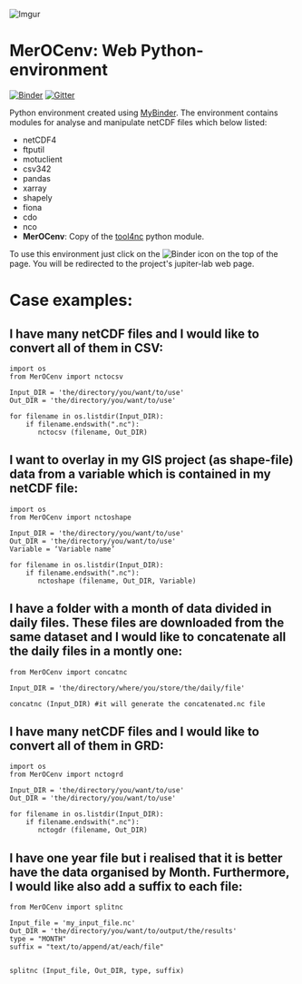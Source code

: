 ![Imgur](https://i.imgur.com/iEWAtkS.gif?1)

# MerOCenv: Web Python-environment

[![Binder](https://mybinder.org/badge_logo.svg)](https://mybinder.org/v2/gh/carmelosammarco/MerOCenv/master?urlpath=lab/tree/Notebook/MerOC-env.ipynb)  [![Gitter](https://badges.gitter.im/MerOCenv/community.svg)](https://gitter.im/MerOCenv/community?utm_source=badge&utm_medium=badge&utm_campaign=pr-badge)


Python environment created using [MyBinder](https://mybinder.org). The environment contains modules for analyse and manipulate netCDF files which below listed:

- netCDF4
- ftputil
- motuclient
- csv342 
- pandas 
- xarray
- shapely 
- fiona 
- cdo
- nco
- **MerOCenv**: Copy of the [tool4nc](https://github.com/carmelosammarco/tool4nc) python module.

To use this environment just click on the ![Binder](https://mybinder.org/badge_logo.svg) icon on the top of the page. You will be redirected to the project's jupiter-lab web page.

# Case examples:

## I have many netCDF files and I would like to convert all of them in CSV: 

```
import os
from MerOCenv import nctocsv

Input_DIR = 'the/directory/you/want/to/use'
Out_DIR = 'the/directory/you/want/to/use'

for filename in os.listdir(Input_DIR):
    if filename.endswith(".nc"):
       nctocsv (filename, Out_DIR)
```

## I want to overlay in my GIS project (as shape-file) data from a variable which is contained in my netCDF file:

```
import os
from MerOCenv import nctoshape

Input_DIR = 'the/directory/you/want/to/use'
Out_DIR = 'the/directory/you/want/to/use'
Variable = ‘Variable name’

for filename in os.listdir(Input_DIR):
    if filename.endswith(".nc"):
       nctoshape (filename, Out_DIR, Variable)
```

## I have a folder with a month of data divided in daily files. These files are downloaded from the same dataset and I would like to concatenate all the daily files in a montly one:

```
from MerOCenv import concatnc

Input_DIR = 'the/directory/where/you/store/the/daily/file'

concatnc (Input_DIR) #it will generate the concatenated.nc file
```

## I have many netCDF files and I would like to convert all of them in GRD: 

```
import os
from MerOCenv import nctogrd

Input_DIR = 'the/directory/you/want/to/use'
Out_DIR = 'the/directory/you/want/to/use'

for filename in os.listdir(Input_DIR):
    if filename.endswith(".nc"):
       nctogdr (filename, Out_DIR)
```

## I have one year file but i realised that it is better have the data organised by Month. Furthermore, I would like also add a suffix to each file:

```
from MerOCenv import splitnc

Input_file = 'my_input_file.nc'
Out_DIR = 'the/directory/you/want/to/output/the/results'
type = "MONTH"
suffix = "text/to/append/at/each/file"


splitnc (Input_file, Out_DIR, type, suffix)
```
